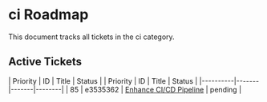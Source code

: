 # ci Roadmap

This document tracks all tickets in the ci category.

## Active Tickets

| Priority | ID | Title | Status |
| Priority | ID | Title | Status |
|----------|-------|-------|--------|
| 85 | e3535362 | [Enhance CI/CD Pipeline](./issue-85-e3535362-pending) | pending |
